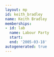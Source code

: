 ```yaml
---
layout: mp
id: keith_bradley
name: Keith Bradley
memberships:
- id: lab
  name: Labour Party
  start: 
  end: '2005-03-18'
autogenerated: true
---
```

